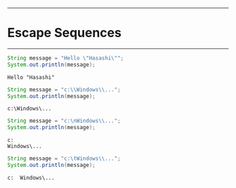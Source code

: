 
---

# Escape Sequences

---

```java
String message = "Hello \"Hasashi\"";
System.out.println(message);
```
```
Hello "Hasashi"
```

```java
String message = "c:\\Windows\\...";
System.out.println(message);
```
```
c:\Windows\...
```

```java
String message = "c:\nWindows\\...";
System.out.println(message);
```
```
c:
Windows\...
```

```java
String message = "c:\tWindows\\...";
System.out.println(message);
```
```
c:	Windows\...
```